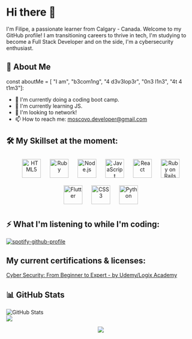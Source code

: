 # Hi there 👋

I'm Filipe, a passionate learner from Calgary - Canada. Welcome to my GitHub profile!
I am transitioning careers to thrive in tech, I'm studying to become a Full Stack Developer and on the side, I'm a cybersecurity enthusiast.

## 🚀 About Me
const aboutMe = [
  "I am",
  "b3com1ng",
  "4 d3v3lop3r",
  "0n3 l1n3",
  "4t 4 t1m3"]:

- 🔭 I'm currently doing a coding boot camp. 
- 🌱 I'm currently learning JS.
- 👯 I'm looking to network! 
- 📫 How to reach me: moscovo.developer@gmail.com

## 🛠️ My Skillset at the moment: <br>
<div align="center">  
<a href="https://en.wikipedia.org/wiki/HTML5" target="_blank"><img style="margin: 10px" src="https://profilinator.rishav.dev/skills-assets/html5-original-wordmark.svg" alt="HTML5" height="50" /></a>  
<a href="https://www.ruby-lang.org/en/" target="_blank"><img style="margin: 10px" src="https://profilinator.rishav.dev/skills-assets/ruby-original-wordmark.svg" alt="Ruby" height="50" /></a>  
<a href="https://nodejs.org/" target="_blank"><img style="margin: 10px" src="https://profilinator.rishav.dev/skills-assets/nodejs-original-wordmark.svg" alt="Node.js" height="50" /></a>  
<a href="https://www.javascript.com/" target="_blank"><img style="margin: 10px" src="https://profilinator.rishav.dev/skills-assets/javascript-original.svg" alt="JavaScript" height="50" /></a>  
<a href="https://reactjs.org/" target="_blank"><img style="margin: 10px" src="https://profilinator.rishav.dev/skills-assets/react-original-wordmark.svg" alt="React" height="50" /></a>  
<a href="https://rubyonrails.org/" target="_blank"><img style="margin: 10px" src="https://profilinator.rishav.dev/skills-assets/rails-original-wordmark.svg" alt="Ruby on Rails" height="50" /></a>  
<a href="https://flutter.dev/" target="_blank"><img style="margin: 10px" src="https://profilinator.rishav.dev/skills-assets/flutterio-icon.svg" alt="Flutter" height="50" /></a>  
<a href="https://www.w3schools.com/css/" target="_blank"><img style="margin: 10px" src="https://profilinator.rishav.dev/skills-assets/css3-original-wordmark.svg" alt="CSS3" height="50" /></a>  
<a href="https://www.python.org/" target="_blank"><img style="margin: 10px" src="https://profilinator.rishav.dev/skills-assets/python-original.svg" alt="Python" height="50" /></a>  
</div>

## ⚡ What I'm listening to while I'm coding: <br>
[![spotify-github-profile](https://spotify-github-profile.vercel.app/api/view?uid=22r5vgja3ihulk6qnjyhyklmq&cover_image=true&theme=natemoo-re&show_offline=true&background_color=121212&interchange=true&bar_color=53b14f&bar_color_cover=false)](https://github.com/kittinan/spotify-github-profile)

## My current certifications & licenses: <br>
[Cyber Security: From Beginner to Expert - by Udemy/Logix Academy](https://www.udemy.com/certificate/UC-369bd18e-6c21-4748-a3f6-88187065aab1/)  

## 📊 GitHub Stats
![GitHub Stats](https://github-readme-stats.vercel.app/api?username=Fmoscovo&show_icons=true&theme=radical)
<br>
![](https://komarev.com/ghpvc/?username=Fmoscovo&style=flat-square&color=red&label=PROFILE+VIEWS)
<div align="center">
            <a href="https://www.buymeacoffee.com/Fmoscovo" target="_blank" style="display: inline-block;">
                <img
                    src="https://img.shields.io/badge/Donate-Buy%20Me%20A%20Coffee-orange.svg?style=flat-square&logo=buymeacoffee" 
                    align="center"
                />
            </a></div>
<br />
